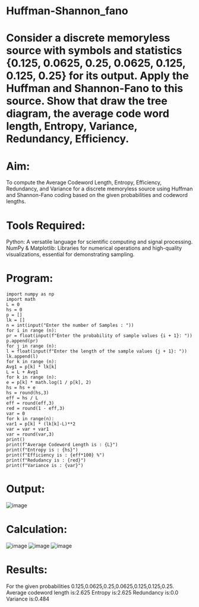 # Huffman-Shannon_fano
# Consider a discrete memoryless source with symbols and statistics {0.125, 0.0625, 0.25, 0.0625, 0.125, 0.125, 0.25} for its output. Apply the Huffman and Shannon-Fano to this source. Show that draw the tree diagram, the average code word length, Entropy, Variance, Redundancy, Efficiency.

# Aim:
To compute the Average Codeword Length, Entropy, Efficiency, Redundancy, and Variance
for a discrete memoryless source using Huffman and Shannon-Fano coding based on the
given probabilities and codeword lengths.
# Tools Required:
Python: A versatile language for scientific computing and signal processing.
NumPy & Matplotlib: Libraries for numerical operations and high-quality visualizations,
essential for demonstrating sampling.
# Program:
```
import numpy as np
import math
L = 0
hs = 0
p = []
lk = []
n = int(input("Enter the number of Samples : "))
for i in range (n):
pr = float(input(f"Enter the probability of sample values {i + 1}: "))
p.append(pr)
for j in range (n):
l = float(input(f"Enter the length of the sample values {j + 1}: "))
lk.append(l)
for k in range (n):
Avg1 = p[k] * lk[k]
L = L + Avg1
for k in range (n):
e = p[k] * math.log(1 / p[k], 2)
hs = hs + e
hs = round(hs,3)
eff = hs / L
eff = round(eff,3)
red = round(1 - eff,3)
var = 0
for k in range(n):
var1 = p[k] * (lk[k]-L)**2
var = var + var1
var = round(var,3)
print()
print(f"Average Codeword Length is : {L}")
print(f"Entropy is : {hs}")
print(f"Efficiency is : {eff*100} %")
print(f"Redudancy is : {red}")
print(f"Variance is : {var}")
```
# Output:
![image](https://github.com/user-attachments/assets/493184a2-3720-4dcb-a055-1c455d8806a0)
# Calculation:
![image](https://github.com/user-attachments/assets/cf2a0b94-6536-47f9-a0da-ac55938ca434)
![image](https://github.com/user-attachments/assets/e4b4c9a5-84bb-4347-96a8-07616b1090da)
![image](https://github.com/user-attachments/assets/511a705c-988a-4fa0-a39b-a439b4d09084)
# Results:
For the given probabilities 0.125,0.0625,0.25,0.0625,0.125,0.125,0.25.
Average codeword length is:2.625
Entropy is:2.625
Redundancy is:0.0
Variance is:0.484
